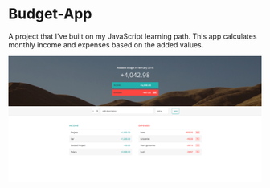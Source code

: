 # Budget-App
A project that I've built on my JavaScript learning path. This app calculates monthly income and expenses based on the added values.

![Alt text](BudgetApp.png?raw=true)

